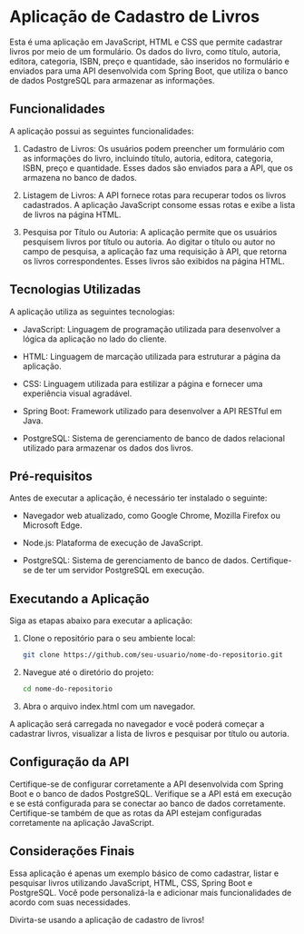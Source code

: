﻿# Aplicação de Cadastro de Livros

Esta é uma aplicação em JavaScript, HTML e CSS que permite cadastrar livros por meio de um formulário. Os dados do livro, como título, autoria, editora, categoria, ISBN, preço e quantidade, são inseridos no formulário e enviados para uma API desenvolvida com Spring Boot, que utiliza o banco de dados PostgreSQL para armazenar as informações.

## Funcionalidades

A aplicação possui as seguintes funcionalidades:

1. Cadastro de Livros: Os usuários podem preencher um formulário com as informações do livro, incluindo título, autoria, editora, categoria, ISBN, preço e quantidade. Esses dados são enviados para a API, que os armazena no banco de dados.

2. Listagem de Livros: A API fornece rotas para recuperar todos os livros cadastrados. A aplicação JavaScript consome essas rotas e exibe a lista de livros na página HTML.

3. Pesquisa por Título ou Autoria: A aplicação permite que os usuários pesquisem livros por título ou autoria. Ao digitar o título ou autor no campo de pesquisa, a aplicação faz uma requisição à API, que retorna os livros correspondentes. Esses livros são exibidos na página HTML.

## Tecnologias Utilizadas

A aplicação utiliza as seguintes tecnologias:

- JavaScript: Linguagem de programação utilizada para desenvolver a lógica da aplicação no lado do cliente.

- HTML: Linguagem de marcação utilizada para estruturar a página da aplicação.

- CSS: Linguagem utilizada para estilizar a página e fornecer uma experiência visual agradável.

- Spring Boot: Framework utilizado para desenvolver a API RESTful em Java.

- PostgreSQL: Sistema de gerenciamento de banco de dados relacional utilizado para armazenar os dados dos livros.

## Pré-requisitos

Antes de executar a aplicação, é necessário ter instalado o seguinte:

- Navegador web atualizado, como Google Chrome, Mozilla Firefox ou Microsoft Edge.

- Node.js: Plataforma de execução de JavaScript.

- PostgreSQL: Sistema de gerenciamento de banco de dados. Certifique-se de ter um servidor PostgreSQL em execução.

## Executando a Aplicação

Siga as etapas abaixo para executar a aplicação:

1. Clone o repositório para o seu ambiente local:

    ~~~bash
    git clone https://github.com/seu-usuario/nome-do-repositorio.git
    ~~~

2. Navegue até o diretório do projeto:

    ~~~bash
    cd nome-do-repositorio
    ~~~
3. Abra o arquivo index.html com um navegador.

A aplicação será carregada no navegador e você poderá começar a cadastrar livros, visualizar a lista de livros e pesquisar por título ou autoria.

## Configuração da API

Certifique-se de configurar corretamente a API desenvolvida com Spring Boot e o banco de dados PostgreSQL. Verifique se a API está em execução e se está configurada para se conectar ao banco de dados corretamente. Certifique-se também de que as rotas da API estejam configuradas corretamente na aplicação JavaScript.

## Considerações Finais

Essa aplicação é apenas um exemplo básico de como cadastrar, listar e pesquisar livros utilizando JavaScript, HTML, CSS, Spring Boot e PostgreSQL. Você pode personalizá-la e adicionar mais funcionalidades de acordo com suas necessidades.

Divirta-se usando a aplicação de cadastro de livros!
